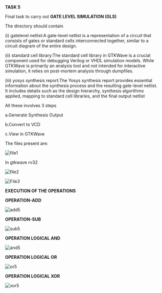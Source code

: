 **TASK 5**

Final task to carry out **GATE LEVEL SIMULATION (GLS)** </p>
The directory should contain

(i) gatelevel netlist:A gate-level netlist is a representation of a circuit that consists of gates or standard cells interconnected together, similar to a circuit diagram of the entire design. 

(ii) standard cell library:The standard cell library in GTKWave is a crucial component used for debugging Verilog or VHDL simulation models. While GTKWave is primarily an analysis tool and not intended for interactive simulation, it relies on post-mortem analysis through dumpfiles.

(iii) yosys synthesis report:The Yosys synthesis report provides essential information about the synthesis process and the resulting gate-level netlist. It includes details such as the design hierarchy, synthesis algorithms applied, mapping to standard cell libraries, and the final output netlist</p>

All these involves 3 steps</p>
 a.Generate Synthesis Output</p>
 b.Convert to VCD</p>
 c.View in GTKWave</p>
The files present are:

![file1](https://github.com/16swetha/ckswetha/assets/160165692/53a6135f-c300-42f6-b25e-abf11ec91911)

In gtkwave rv32 </p>

![file2](https://github.com/16swetha/ckswetha/assets/160165692/c98844fe-1e18-4f5f-9ca1-91fbe8e25b71)

![File3](https://github.com/16swetha/ckswetha/assets/160165692/a580df26-0f06-4ccf-845a-375c9e0e57f7)


**EXECUTION OF THE OPERATIONS**</p>

**OPERATION-ADD**

![add5](https://github.com/16swetha/ckswetha/assets/160165692/b19c7913-fa8f-4032-b57d-f48311b01d5c)

**OPERATION-SUB**

![sub5](https://github.com/16swetha/ckswetha/assets/160165692/4d1d7a0e-4620-493d-8ee7-2cf05c326c69)

**OPERATION LOGICAL AND**

![and5](https://github.com/16swetha/ckswetha/assets/160165692/5cc1d41c-90a6-4172-a77a-5faa99a27e06)

**OPERATION LOGICAL OR**

![or5](https://github.com/16swetha/ckswetha/assets/160165692/f9b262f3-cb5a-4cac-9b3e-304470b41da8)

**OPERATION LOGICAL XOR**

![xor5](https://github.com/16swetha/ckswetha/assets/160165692/25d96ebb-2755-41d2-b10e-21668daf2b9a)













